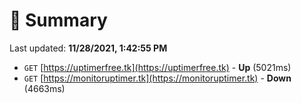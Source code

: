 # 📖 Summary
Last updated: **11/28/2021, 1:42:55 PM**

- `GET` [https://uptimerfree.tk](https://uptimerfree.tk) - **Up** (5021ms)
- `GET` [https://monitoruptimer.tk](https://monitoruptimer.tk) - **Down** (4663ms)
